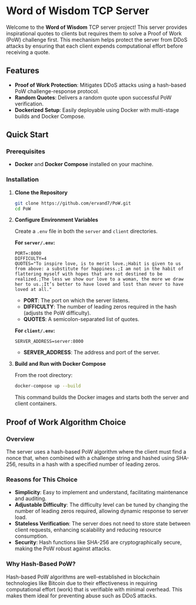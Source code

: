 # Word of Wisdom TCP Server

Welcome to the **Word of Wisdom** TCP server project! This server provides inspirational quotes to clients but requires them to solve a Proof of Work (PoW) challenge first. This mechanism helps protect the server from DDoS attacks by ensuring that each client expends computational effort before receiving a quote.

## Features

- **Proof of Work Protection**: Mitigates DDoS attacks using a hash-based PoW challenge-response protocol.
- **Random Quotes**: Delivers a random quote upon successful PoW verification.
- **Dockerized Setup**: Easily deployable using Docker with multi-stage builds and Docker Compose.

## Quick Start

### Prerequisites

- **Docker** and **Docker Compose** installed on your machine.

### Installation

1. **Clone the Repository**

   ```bash
   git clone https://github.com/ervand7/PoW.git
   cd PoW
   ```

2. **Configure Environment Variables**

   Create a `.env` file in both the `server` and `client` directories.

   **For `server/.env`:**

   ```env
   PORT=:8000
   DIFFICULTY=4
   QUOTES="To inspire love, is to merit love.;Habit is given to us from above: a substitute for happiness.;I am not in the habit of flattering myself with hopes that are not destined to be realized.;The less we show our love to a woman, the more we draw her to us.;It’s better to have loved and lost than never to have loved at all."
   ```

   - **PORT**: The port on which the server listens.
   - **DIFFICULTY**: The number of leading zeros required in the hash (adjusts the PoW difficulty).
   - **QUOTES**: A semicolon-separated list of quotes.

   **For `client/.env`:**

   ```env
   SERVER_ADDRESS=server:8000
   ```

   - **SERVER_ADDRESS**: The address and port of the server.

3. **Build and Run with Docker Compose**

   From the root directory:

   ```bash
   docker-compose up --build
   ```

   This command builds the Docker images and starts both the server and client containers.

## Proof of Work Algorithm Choice

### Overview

The server uses a hash-based PoW algorithm where the client must find a nonce that, when combined with a challenge string and hashed using SHA-256, results in a hash with a specified number of leading zeros.

### Reasons for This Choice

- **Simplicity**: Easy to implement and understand, facilitating maintenance and auditing.
- **Adjustable Difficulty**: The difficulty level can be tuned by changing the number of leading zeros required, allowing dynamic response to server load.
- **Stateless Verification**: The server does not need to store state between client requests, enhancing scalability and reducing resource consumption.
- **Security**: Hash functions like SHA-256 are cryptographically secure, making the PoW robust against attacks.

### Why Hash-Based PoW?

Hash-based PoW algorithms are well-established in blockchain technologies like Bitcoin due to their effectiveness in requiring computational effort (work) that is verifiable with minimal overhead. This makes them ideal for preventing abuse such as DDoS attacks.
